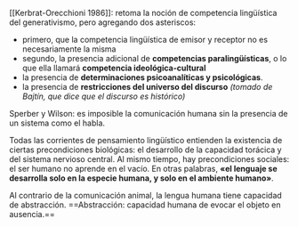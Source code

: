 [[Kerbrat-Orecchioni 1986]]: retoma la noción de competencia lingüística del generativismo, pero agregando dos asteriscos:
* primero, que la competencia lingüística de emisor y receptor no es necesariamente la misma
* segundo, la presencia adicional de **competencias paralingüísticas**, o lo que ella llamará **competencia ideológica-cultural**
* la presencia de **determinaciones psicoanalíticas y psicológicas**. 
* la presencia de **restricciones del universo del discurso** _(tomado de Bajtín, que dice que el discurso es histórico)_

Sperber y Wilson: es imposible la comunicación humana sin la presencia de un sistema como el habla. 

Todas las corrientes de pensamiento lingüístico entienden la existencia de ciertas precondiciones biológicas: el desarrollo de la capacidad torácica y del sistema nervioso central. Al mismo tiempo, hay precondiciones sociales: el ser humano no aprende en el vacío. 
En otras palabras, **«el lenguaje se desarrolla solo en la especie humana, y solo en el ambiente humano»**.

Al contrario de la comunicación animal, la lengua humana tiene capacidad de abstracción.
==Abstracción: capacidad humana de evocar el objeto en ausencia.== 